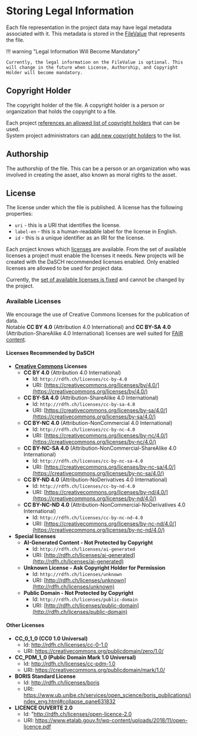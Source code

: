 # Storing Legal Information

Each file representation in the project data may have legal metadata associated with it.
This metadata is stored in the [FileValue](../02-dsp-ontologies/knora-base.md#filevalue) that represents the file.

!!! warning "Legal Information Will Become Mandatory"

    Currently, the legal information on the FileValue is optional. This will change in the future when License, Authorship, and Copyright Holder will become mandatory.

## Copyright Holder

The copyright holder of the file.
A copyright holder is a person or organization that holds the copyright to a file.

Each project [references an allowed list of copyright holders](../03-endpoints/api-admin/index.md#get-adminprojectsshortcodeprojectshortcodelegal-infocopyright-holders) that can be used.  
System project administrators can [add new copyright holders](../03-endpoints/api-admin/index.md#post-adminprojectsshortcodeprojectshortcodelegal-infocopyright-holders) to the list.

## Authorship

The authorship of the file.
This can be a person or an organization who was involved in creating the asset, also known as moral rights to the asset.

## License

The license under which the file is published.
A license has the following properties:

- `uri` - this is a URI that identifies the license.
- `label-en` - this is a human-readable label for the license in English.
- `id` - this is a unique identifier as an IRI for the license.

Each project knows which [licenses](../03-endpoints/api-admin/index.md#get-adminprojectsshortcodeprojectshortcodelegal-infolicenses) are available.
From the set of available licenses a project must enable the licenses it needs.
New projects will be created with the DaSCH recommended licenses enabled.
Only enabled licenses are allowed to be used for project data.

Currently, the [set of available licenses is fixed](#available-licenses) and cannot be changed by the project.

### Available Licenses

We encourage the use of Creative Commons licenses for the publication of data.  
Notable **CC BY 4.0** (Attribution 4.0 International) and **CC BY-SA 4.0** (Attribution-ShareAlike 4.0 International) licenses are well suited for [FAIR content](https://www.go-fair.org/fair-principles/).

#### Licenses Recommended by DaSCH

- **[Creative Commons](https://creativecommons.org/) Licenses**
    - **CC BY 4.0** (Attribution 4.0 International)
        - Id: `http://rdfh.ch/licenses/cc-by-4.0`
        - URI: [https://creativecommons.org/licenses/by/4.0/](https://creativecommons.org/licenses/by/4.0/)
    - **CC BY-SA 4.0** (Attribution-ShareAlike 4.0 International)
        - Id: `http://rdfh.ch/licenses/cc-by-sa-4.0`
        - URI: [https://creativecommons.org/licenses/by-sa/4.0/](https://creativecommons.org/licenses/by-sa/4.0/)
    - **CC BY-NC 4.0** (Attribution-NonCommercial 4.0 International)
        - Id: `http://rdfh.ch/licenses/cc-by-nc-4.0`
        - URI: [https://creativecommons.org/licenses/by-nc/4.0/](https://creativecommons.org/licenses/by-nc/4.0/)
    - **CC BY-NC-SA 4.0** (Attribution-NonCommercial-ShareAlike 4.0 International)
        - Id: `http://rdfh.ch/licenses/cc-by-nc-sa-4.0`
        - URI: [https://creativecommons.org/licenses/by-nc-sa/4.0/](https://creativecommons.org/licenses/by-nc-sa/4.0/)
    - **CC BY-ND 4.0** (Attribution-NoDerivatives 4.0 International)
        - Id: `http://rdfh.ch/licenses/cc-by-nd-4.0`
        - URI: [https://creativecommons.org/licenses/by-nd/4.0/](https://creativecommons.org/licenses/by-nd/4.0/)
    - **CC BY-NC-ND 4.0** (Attribution-NonCommercial-NoDerivatives 4.0 International)
        - Id: `http://rdfh.ch/licenses/cc-by-nc-nd-4.0`
        - URI: [https://creativecommons.org/licenses/by-nc-nd/4.0/](https://creativecommons.org/licenses/by-nc-nd/4.0/)
- **Special licenses**
    - **AI-Generated Content - Not Protected by Copyright**
        - Id: `http://rdfh.ch/licenses/ai-generated`
        - URI: [http://rdfh.ch/licenses/ai-generated](http://rdfh.ch/licenses/ai-generated)
    - **Unknown License - Ask Copyright Holder for Permission**
        - Id: `http://rdfh.ch/licenses/unknown`
        - URI: [http://rdfh.ch/licenses/unknown](http://rdfh.ch/licenses/unknown)
    - **Public Domain - Not Protected by Copyright**
        - Id: `http://rdfh.ch/licenses/public-domain`
        - URI: [http://rdfh.ch/licenses/public-domain](http://rdfh.ch/licenses/public-domain)

#### Other Licenses

- **CC_0_1_0 (CC0 1.0 Universal)**
    - Id: <http://rdfh.ch/licenses/cc-0-1.0>
    - URI: <https://creativecommons.org/publicdomain/zero/1.0/>
- **CC_PDM_1_0 (Public Domain Mark 1.0 Universal)**
    - Id: <http://rdfh.ch/licenses/cc-pdm-1.0>
    - URI: <https://creativecommons.org/publicdomain/mark/1.0/>
- **BORIS Standard License**
    - Id: <http://rdfh.ch/licenses/boris>
    - URI: <https://www.ub.unibe.ch/services/open_science/boris_publications/index_eng.html#collapse_pane631832>
- **LICENCE OUVERTE 2.0**
    - Id: "<http://rdfh.ch/licenses/open-licence-2.0>
    - URI: <https://www.etalab.gouv.fr/wp-content/uploads/2018/11/open-licence.pdf>
